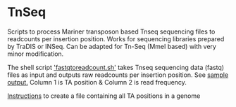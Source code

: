 # TnSeq
Scripts to process Mariner transposon based Tnseq sequencing files to readcounts per insertion position. Works for sequencing libraries prepared by TraDIS or INSeq. Can be adapted for Tn-Seq (MmeI based) with very minor modification.

The shell script ['fastqtoreadcount.sh'](https://github.com/nppalani/TnSeq/blob/master/fastqtoreadcount.sh) takes Tnseq sequencing data (fastq) files as input and outputs raw readcounts per insertion position. See [sample output.](https://github.com/nppalani/TnSeq/blob/master/Sample_Output_aligned_readfreq_mapped.txt) Column 1 is TA position & Column 2 is read frequency.

[Instructions](https://github.com/nppalani/TnSeq/blob/master/TA_position_list.md) to create a file containing all TA positions in a genome 
